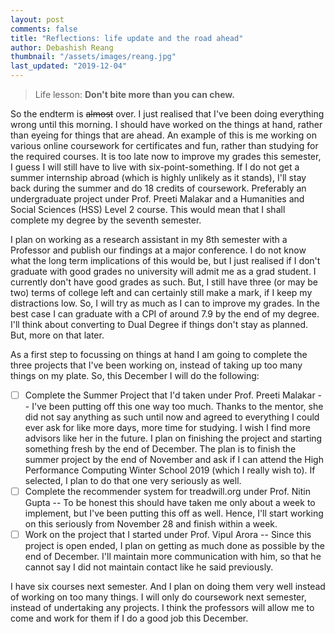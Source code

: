 ```yaml
---
layout: post
comments: false
title: "Reflections: life update and the road ahead"
author: Debashish Reang
thumbnail: "/assets/images/reang.jpg"
last_updated: "2019-12-04"
---
```

> Life lesson: **Don't bite more than you can chew.**

So the endterm is <s>almost</s> over. I just realised that I've been doing everything wrong until this morning. I should have worked on the things at hand, rather than eyeing for things that are ahead. An example of this is me working on various online coursework for certificates and fun, rather than studying for the required courses. It is too late now to improve my grades this semester, I guess I will still have to live with six-point-something. If I do not get a summer internship abroad (which is highly unlikely as it stands), I'll stay back during the summer and do 18 credits of coursework. Preferably an undergraduate project under Prof. Preeti Malakar and a Humanities and Social Sciences (HSS) Level 2 course. This would mean that I shall complete my degree by the seventh semester.

I plan on working as a research assistant in my 8th semester with a Professor and publish our findings at a major conference. I do not know what the long term implications of this would be, but I just realised if I don't graduate with good grades no university will admit me as a grad student. I currently don't have good grades as such. But, I still have three (or may be two) terms of college left and can certainly still make a mark, if I keep my distractions low. So, I will try as much as I can to improve my grades. In the best case I can graduate with a CPI of around 7.9 by the end of my degree. I'll think about converting to Dual Degree if things don't stay as planned. But, more on that later.

As a first step to focussing on things at hand I am going to complete the three projects that I've been working on, instead of taking up too many things on my plate. So, this December I will do the following:

* [ ] Complete the Summer Project that I'd taken under Prof. Preeti Malakar -- I've been putting off this one way too much. Thanks to the mentor, she did not say anything as such until now and agreed to everything I could ever ask for like more days, more time for studying. I wish I find more advisors like her in the future. I plan on finishing the project and starting something fresh by the end of December. The plan is to finish the summer project by the end of November and ask if I can attend the High Performance Computing Winter School 2019 (which I really wish to). If selected, I plan to do that one very seriously as well.
* [ ] Complete the recommender system for treadwill.org under Prof. Nitin Gupta -- To be honest this should have taken me only about a week to implement, but I've been putting this off as well. Hence, I'll start working on this seriously from November 28 and finish within a week.
* [ ] Work on the project that I started under Prof. Vipul Arora -- Since this project is open ended, I plan on getting as much done as possible by the end of December. I'll maintain more communication with him, so that he cannot say I did not maintain contact like he said previously.

I have six courses next semester. And I plan on doing them very well instead of working on too many things. I will only do coursework next semester, instead of undertaking any projects. I think the professors will allow me to come and work for them if I do a good job this December.
